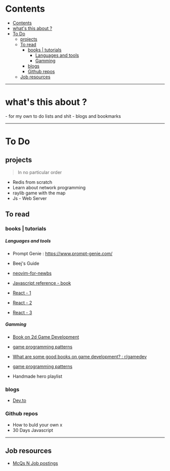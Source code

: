 # Contents
- [Contents](#contents)
- [what's this about ?](#whats-this-about-)
- [To Do](#to-do)
  - [projects](#projects)
  - [To read](#to-read)
    - [books | tutorials](#books--tutorials)
        - [Languages and tools](#languages-and-tools)
        - [Gamming](#gamming)
    - [blogs](#blogs)
    - [Github repos](#github-repos)
  - [Job resources](#job-resources)

---

# what's this about ?
<p>
- for my own to do lists and shit 
- blogs and bookmarks 
</p>

---

# To Do

## projects

> In no particular order
- Redis from scratch
- Learn about network programming 
- raylib game with the map 
- Js - Web Server

## To read
### books | tutorials
##### Languages and tools
- Prompt Genie : https://www.prompt-genie.com/
- Beej's Guide
- [neovim-for-newbs]("https://typecraft.dev/neovim-for-newbs")
  
- [Javascript reference - book ]("https://javascript.info/")
- [React - 1 ](https://www.reactnative.express/)
- [React - 2 ](https://react-native-10x-faster.com/)
- [React - 3](https://www.reddit.com/r/reactnative/comments/y71ejd/favorite_react_native_youtube_channel/)

##### Gamming
- [Book on 2d Game Development ]("https://therealpenaz91.itch.io/2dgd-f0th")
  
  
- [game programming patterns]("https://gameprogrammingpatterns.com/contents.html")
  
  
- [What are some good books on game development? : r/gamedev]("https://www.reddit.com/r/gamedev/comments/10ngg7s/what_are_some_good_books_on_game_development/")
  
  
- [game programming patterns]("https://gameprogrammingpatterns.com/contents.html")
  
- Handmade hero playlist  

### blogs 
- [ Dev.to ]("https://dev.to/")


### Github repos
- How to buld your own x
- 30 Days Javascript


---
## Job resources
- [McQs N Job postings]("https://www.sanfoundry.com/")
  
  